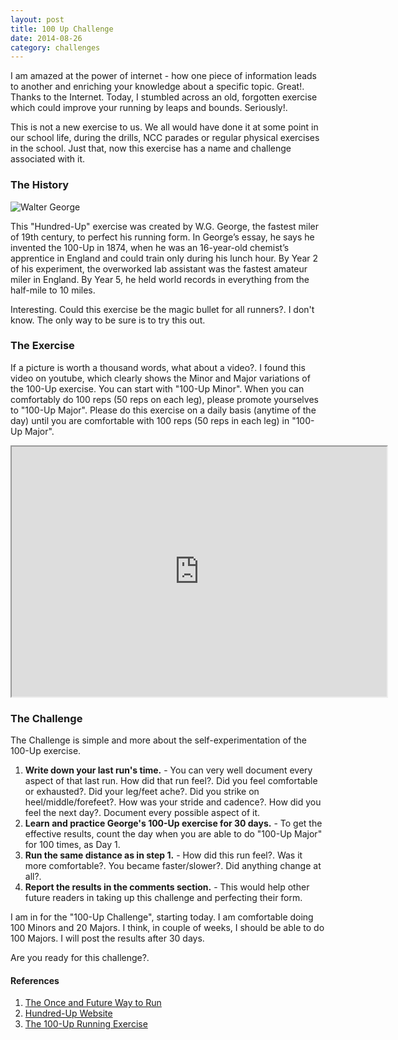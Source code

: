 ```yaml
---
layout: post
title: 100 Up Challenge
date: 2014-08-26
category: challenges
---
```


I am amazed at the power of internet - how one piece of information leads to another and enriching your knowledge about a specific topic. Great!. Thanks to the Internet. Today, I stumbled across an old, forgotten exercise which could improve your running by leaps and bounds. Seriously!.  

This is not a new exercise to us. We all would have done it at some point in our school life, during the drills, NCC parades or regular physical exercises in the school. Just that, now this exercise has a name and challenge associated with it.  

### The History

![Walter George]({{site.img-path}}/walter-george.jpg)

This "Hundred-Up" exercise was created by W.G. George, the fastest miler of 19th century, to perfect his running form. In George’s essay, he says he invented the 100-Up in 1874, when he was an 16-year-old chemist’s apprentice in England and could train only during his lunch hour. By Year 2 of his experiment, the overworked lab assistant was the fastest amateur miler in England. By Year 5, he held world records in everything from the half-mile to 10 miles. 

Interesting. Could this exercise be the magic bullet for all runners?. I don't know. The only way to be sure is to try this out.

### The Exercise

If a picture is worth a thousand words, what about a video?. I found this video on youtube, which clearly shows the Minor and Major variations of the 100-Up exercise. You can start with "100-Up Minor". When you can comfortably do 100 reps (50 reps on each leg), please promote yourselves to "100-Up Major". Please do this exercise on a daily basis (anytime of the day) until you are comfortable with 100 reps (50 reps in each leg) in "100-Up Major".

<iframe width="600" height="400"
src="http://www.youtube.com/embed/by-rbM101XE?autoplay=0">
</iframe> 

### The Challenge

The Challenge is simple and more about the self-experimentation of the 100-Up exercise. 

1. **Write down your last run's time.** - You can very well document every aspect of that last run. How did that run feel?. Did you feel comfortable or exhausted?. Did your leg/feet ache?. Did you strike on heel/middle/forefeet?. How was your stride and cadence?. How did you feel the next day?. Document every possible aspect of it.  
2. **Learn and practice George's 100-Up exercise for 30 days.** - To get the effective results, count the day when you are able to do "100-Up Major" for 100 times, as Day 1. 
3. **Run the same distance as in step 1.** - How did this run feel?. Was it more comfortable?. You became faster/slower?. Did anything change at all?. 
4. **Report the results in the comments section.** - This would help other future readers in taking up this challenge and perfecting their form.  

I am in for the "100-Up Challenge", starting today. I am comfortable doing 100 Minors and 20 Majors. I think, in couple of weeks, I should be able to do 100 Majors. I will post the results after 30 days.  

Are you ready for this challenge?.  

#### References

1. [The Once and Future Way to Run](http://www.nytimes.com/2011/11/06/magazine/running-christopher-mcdougall.html?pagewanted=all&_r=0)  
2. [Hundred-Up Website](http://hundredup.com/learn-georges-100-up-running-exercise/)  
3. [The 100-Up Running Exercise](http://100up.info/)  
